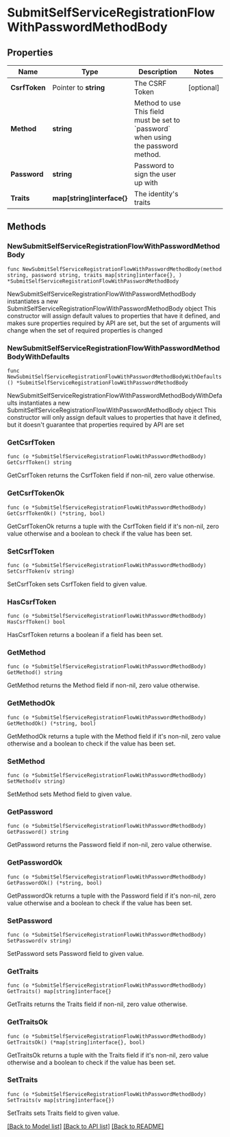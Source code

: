 # SubmitSelfServiceRegistrationFlowWithPasswordMethodBody

## Properties

Name | Type | Description | Notes
------------ | ------------- | ------------- | -------------
**CsrfToken** | Pointer to **string** | The CSRF Token | [optional] 
**Method** | **string** | Method to use  This field must be set to &#x60;password&#x60; when using the password method. | 
**Password** | **string** | Password to sign the user up with | 
**Traits** | **map[string]interface{}** | The identity&#39;s traits | 

## Methods

### NewSubmitSelfServiceRegistrationFlowWithPasswordMethodBody

`func NewSubmitSelfServiceRegistrationFlowWithPasswordMethodBody(method string, password string, traits map[string]interface{}, ) *SubmitSelfServiceRegistrationFlowWithPasswordMethodBody`

NewSubmitSelfServiceRegistrationFlowWithPasswordMethodBody instantiates a new SubmitSelfServiceRegistrationFlowWithPasswordMethodBody object
This constructor will assign default values to properties that have it defined,
and makes sure properties required by API are set, but the set of arguments
will change when the set of required properties is changed

### NewSubmitSelfServiceRegistrationFlowWithPasswordMethodBodyWithDefaults

`func NewSubmitSelfServiceRegistrationFlowWithPasswordMethodBodyWithDefaults() *SubmitSelfServiceRegistrationFlowWithPasswordMethodBody`

NewSubmitSelfServiceRegistrationFlowWithPasswordMethodBodyWithDefaults instantiates a new SubmitSelfServiceRegistrationFlowWithPasswordMethodBody object
This constructor will only assign default values to properties that have it defined,
but it doesn't guarantee that properties required by API are set

### GetCsrfToken

`func (o *SubmitSelfServiceRegistrationFlowWithPasswordMethodBody) GetCsrfToken() string`

GetCsrfToken returns the CsrfToken field if non-nil, zero value otherwise.

### GetCsrfTokenOk

`func (o *SubmitSelfServiceRegistrationFlowWithPasswordMethodBody) GetCsrfTokenOk() (*string, bool)`

GetCsrfTokenOk returns a tuple with the CsrfToken field if it's non-nil, zero value otherwise
and a boolean to check if the value has been set.

### SetCsrfToken

`func (o *SubmitSelfServiceRegistrationFlowWithPasswordMethodBody) SetCsrfToken(v string)`

SetCsrfToken sets CsrfToken field to given value.

### HasCsrfToken

`func (o *SubmitSelfServiceRegistrationFlowWithPasswordMethodBody) HasCsrfToken() bool`

HasCsrfToken returns a boolean if a field has been set.

### GetMethod

`func (o *SubmitSelfServiceRegistrationFlowWithPasswordMethodBody) GetMethod() string`

GetMethod returns the Method field if non-nil, zero value otherwise.

### GetMethodOk

`func (o *SubmitSelfServiceRegistrationFlowWithPasswordMethodBody) GetMethodOk() (*string, bool)`

GetMethodOk returns a tuple with the Method field if it's non-nil, zero value otherwise
and a boolean to check if the value has been set.

### SetMethod

`func (o *SubmitSelfServiceRegistrationFlowWithPasswordMethodBody) SetMethod(v string)`

SetMethod sets Method field to given value.


### GetPassword

`func (o *SubmitSelfServiceRegistrationFlowWithPasswordMethodBody) GetPassword() string`

GetPassword returns the Password field if non-nil, zero value otherwise.

### GetPasswordOk

`func (o *SubmitSelfServiceRegistrationFlowWithPasswordMethodBody) GetPasswordOk() (*string, bool)`

GetPasswordOk returns a tuple with the Password field if it's non-nil, zero value otherwise
and a boolean to check if the value has been set.

### SetPassword

`func (o *SubmitSelfServiceRegistrationFlowWithPasswordMethodBody) SetPassword(v string)`

SetPassword sets Password field to given value.


### GetTraits

`func (o *SubmitSelfServiceRegistrationFlowWithPasswordMethodBody) GetTraits() map[string]interface{}`

GetTraits returns the Traits field if non-nil, zero value otherwise.

### GetTraitsOk

`func (o *SubmitSelfServiceRegistrationFlowWithPasswordMethodBody) GetTraitsOk() (*map[string]interface{}, bool)`

GetTraitsOk returns a tuple with the Traits field if it's non-nil, zero value otherwise
and a boolean to check if the value has been set.

### SetTraits

`func (o *SubmitSelfServiceRegistrationFlowWithPasswordMethodBody) SetTraits(v map[string]interface{})`

SetTraits sets Traits field to given value.



[[Back to Model list]](../README.md#documentation-for-models) [[Back to API list]](../README.md#documentation-for-api-endpoints) [[Back to README]](../README.md)


